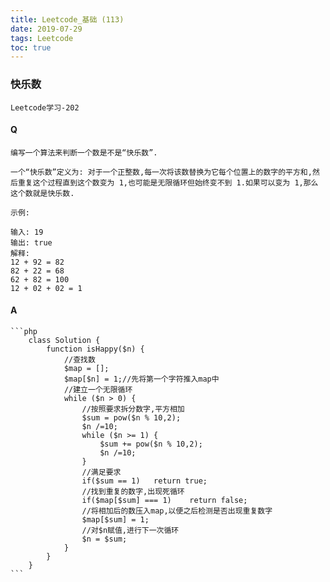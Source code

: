 ```yaml
---
title: Leetcode_基础 (113)
date: 2019-07-29
tags: Leetcode
toc: true
---
```


### 快乐数
    Leetcode学习-202

<!-- more -->

#### Q
    编写一个算法来判断一个数是不是“快乐数”.

    一个“快乐数”定义为: 对于一个正整数,每一次将该数替换为它每个位置上的数字的平方和,然后重复这个过程直到这个数变为 1,也可能是无限循环但始终变不到 1.如果可以变为 1,那么这个数就是快乐数.

    示例: 

    输入: 19
    输出: true
    解释: 
    12 + 92 = 82
    82 + 22 = 68
    62 + 82 = 100
    12 + 02 + 02 = 1

#### A
    ```php
        class Solution {
            function isHappy($n) {
                //查找数
                $map = [];
                $map[$n] = 1;//先将第一个字符推入map中
                //建立一个无限循环
                while ($n > 0) {
                    //按照要求拆分数字,平方相加
                    $sum = pow($n % 10,2);
                    $n /=10;
                    while ($n >= 1) {
                        $sum += pow($n % 10,2);
                        $n /=10;
                    }
                    //满足要求
                    if($sum == 1)   return true;
                    //找到重复的数字,出现死循环
                    if($map[$sum] === 1)    return false;
                    //将相加后的数压入map,以便之后检测是否出现重复数字
                    $map[$sum] = 1;
                    //对$n赋值,进行下一次循环
                    $n = $sum;
                }
            }
        }
    ```
